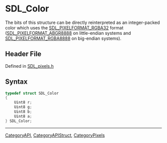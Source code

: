 # SDL_Color

The bits of this structure can be directly reinterpreted as an integer-packed color which uses the [SDL_PIXELFORMAT_RGBA32](SDL_PIXELFORMAT_RGBA32) format ([SDL_PIXELFORMAT_ABGR8888](SDL_PIXELFORMAT_ABGR8888) on little-endian systems and [SDL_PIXELFORMAT_RGBA8888](SDL_PIXELFORMAT_RGBA8888) on big-endian systems).

## Header File

Defined in [SDL_pixels.h](https://github.com/libsdl-org/SDL/blob/SDL2/include/SDL_pixels.h)

## Syntax

```c
typedef struct SDL_Color
{
    Uint8 r;
    Uint8 g;
    Uint8 b;
    Uint8 a;
} SDL_Color;
```

----
[CategoryAPI](CategoryAPI), [CategoryAPIStruct](CategoryAPIStruct), [CategoryPixels](CategoryPixels)

